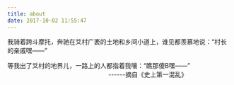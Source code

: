 ```yaml
---
title: about
date: 2017-10-02 11:55:47
---
```


我骑着跨斗摩托，奔驰在爻村广袤的土地和乡间小道上，谁见都羡慕地说：“村长的亲戚嘿——”

等我出了爻村的地界儿，一路上的人都指着我嚷：“瞧那傻B嘿——”
 &#160; &#160; &#160;&#160; &#160; &#160;&#160; &#160; &#160;&#160; &#160; &#160;&#160; &#160; &#160;&#160; &#160; &#160;&#160; &#160; &#160;&#160; &#160; &#160;&#160; &#160; &#160;&#160; &#160; &#160;&#160; &#160; &#160;&#160; &#160; &#160;&#160; &#160; &#160;&#160; &#160; &#160;&#160; &#160; &#160;&#160; &#160; &#160;------摘自《史上第一混乱》

